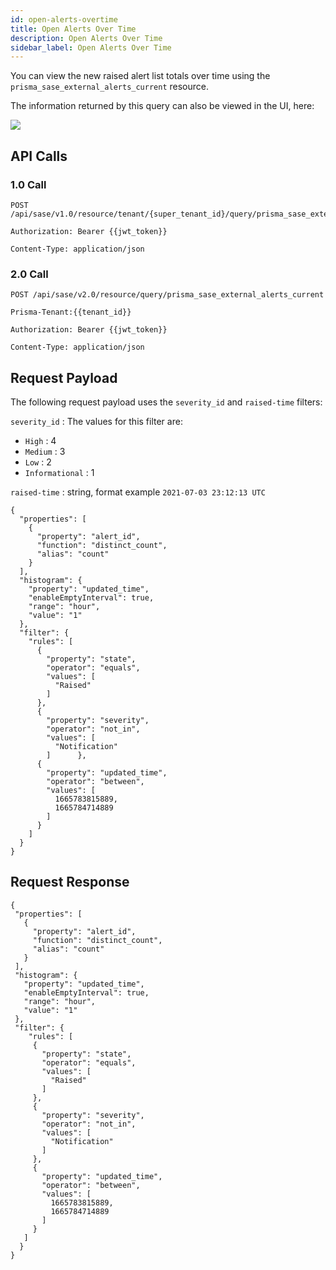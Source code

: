 ```yaml
---
id: open-alerts-overtime
title: Open Alerts Over Time
description: Open Alerts Over Time
sidebar_label: Open Alerts Over Time
---
```


You can view the new raised alert list totals over time using the `prisma_sase_external_alerts_current` resource.

The information returned by this query can also be viewed in the UI, here:

![](/access/img/Alerts_cleared_open_raised_over_time.png)

## API Calls

### 1.0 Call

    POST /api/sase/v1.0/resource/tenant/{super_tenant_id}/query/prisma_sase_external_alerts_current

    Authorization: Bearer {{jwt_token}}

    Content-Type: application/json

### 2.0 Call

    POST /api/sase/v2.0/resource/query/prisma_sase_external_alerts_current

    Prisma-Tenant:{{tenant_id}}

    Authorization: Bearer {{jwt_token}}

    Content-Type: application/json

## Request Payload

The following request payload uses the `severity_id` and `raised-time` filters:

`severity_id` : The values for this filter are:

- `High` : 4
- `Medium` : 3
- `Low` : 2
- `Informational` : 1

`raised-time` : string, format example `2021-07-03 23:12:13 UTC`

    {
      "properties": [
        {
          "property": "alert_id",
          "function": "distinct_count",
          "alias": "count"
        }
      ],
      "histogram": {
        "property": "updated_time",
        "enableEmptyInterval": true,
        "range": "hour",
        "value": "1"
      },
      "filter": {
        "rules": [
          {
            "property": "state",
            "operator": "equals",
            "values": [
              "Raised"
            ]
          },
          {
            "property": "severity",
            "operator": "not_in",
            "values": [
              "Notification"
            ]      },
          {
            "property": "updated_time",
            "operator": "between",
            "values": [
              1665783815889,
              1665784714889
            ]
          }
        ]
      }
    }

## Request Response

    {
     "properties": [
       {
         "property": "alert_id",
         "function": "distinct_count",
         "alias": "count"
       }
     ],
     "histogram": {
       "property": "updated_time",
       "enableEmptyInterval": true,
       "range": "hour",
       "value": "1"
     },
     "filter": {
        "rules": [
         {
           "property": "state",
           "operator": "equals",
           "values": [
             "Raised"
           ]
         },
         {
           "property": "severity",
           "operator": "not_in",
           "values": [
             "Notification"
           ]
         },
         {
           "property": "updated_time",
           "operator": "between",
           "values": [
             1665783815889,
             1665784714889
           ]
         }
       ]
      }
    }
